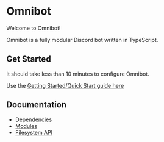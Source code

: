 # Omnibot

Welcome to Omnibot!

Omnibot is a fully modular Discord bot written in TypeScript.

## Get Started

It should take less than 10 minutes to configure Omnibot.

Use the [Getting Started/Quick Start guide here](getting_started.md)

## Documentation

- [Dependencies](/dependencies)
- [Modules](/modules)
- [Filesystem API](/fs)
